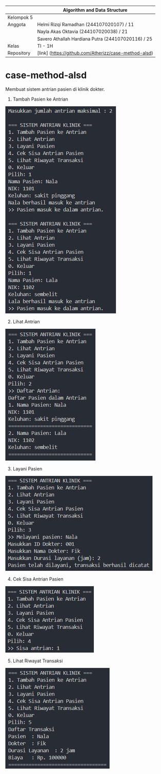 |  |  Algorithm and Data Structure | 
|--|--|
|  Kelompok 5 |
| Anggota |  Helmi Rizqi Ramadhan (244107020107) / 11 |
|         |  Nayla Akas Oktavia (244107020038) / 21 |
|         |  Savero Athallah Hardiana Putra (244107020116) / 25 |
| Kelas | TI - 1H |
| Repository | [link] (https://github.com/Atherizz/case-method-alsd) |
# case-method-alsd
Membuat sistem antrian pasien di klinik dokter.

1. Tambah Pasien ke Antrian

![Screenshot](output/1.png)

2. Lihat Antrian

![Screenshot](output/2.png)

3. Layani Pasien

![Screenshot](output/3.png)

4. Cek Sisa Antrian Pasien

![Screenshot](output/4.png)

5. Lihat Riwayat Transaksi

![Screenshot](output/5.png)